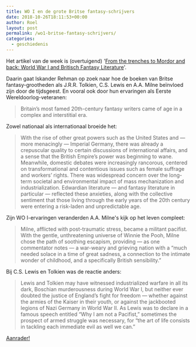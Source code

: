 ```yaml
---
title: WO I en de grote Britse fantasy-schrijvers
date: 2018-10-26T18:11:53+00:00
author: Roel
layout: post
permalink: /wo1-britse-fantasy-schrijvers/
categories:
  - geschiedenis
---
```

Het artikel van de week is (overtuigend) '[From the trenches to Mordor and back: World War I and Britisch Fantasy Literature](https://warontherocks.com/2018/10/from-the-trenches-to-mordor-and-back-world-war-i-and-british-fantasy-literature/)'.  

Daarin gaat Iskander Rehman op zoek naar hoe de boeken van Britse fantasy-grootheden als J.R.R. Tolkien, C.S. Lewis en A.A. Milne beïnvloed zijn door de tijdsgeest. En vooral ook door hun ervaringen  als Eerste Wereldoorlog-veteranen:

> Britain’s most famed 20th-century fantasy writers came of age in a complex and interstitial era.

Zowel nationaal als internationaal broeide het:  

> With the rise of other great powers such as the United States and — more menacingly — Imperial Germany, there was already a crepuscular quality to certain discussions of international affairs, and a sense that the British Empire’s power was beginning to wane. Meanwhile, domestic debates were increasingly rancorous, centered on transformational and contentious issues such as female suffrage and workers’ rights. There was widespread concern over the long-term societal and environmental impact of mass mechanization and industrialization. Edwardian literature — and fantasy literature in particular — reflected these anxieties, along with the collective sentiment that those living through the early years of the 20th century were entering a risk-laden and unpredictable age.

Zijn WO I-ervaringen veranderden A.A. Milne's kijk op het leven compleet:

> Milne, afflicted with post-traumatic stress, became a militant pacifist. With the gentle, unthreatening universe of Winnie the Pooh, Milne chose the path of soothing escapism, providing — as one commentator notes — a war-weary and grieving nation with a “much needed solace in a time of great sadness, a connection to the intimate wonder of childhood, and a specifically British sensibility.”

Bij C.S. Lewis en Tolkien was de reactie anders:

> Lewis and Tolkien may have witnessed industrialized warfare in all its dark, Boschian murderousness during World War I, but neither ever doubted the justice of England’s fight for freedom — whether against the armies of the Kaiser in their youth, or against the jackbooted legions of Nazi Germany in World War II. As Lewis was to declare in a famous speech entitled “Why I am not a Pacifist,” sometimes the prospect of armed struggle was necessary, for “the art of life consists in tackling each immediate evil as well we can.”

[Aanrader!](https://warontherocks.com/2018/10/from-the-trenches-to-mordor-and-back-world-war-i-and-british-fantasy-literature/)
